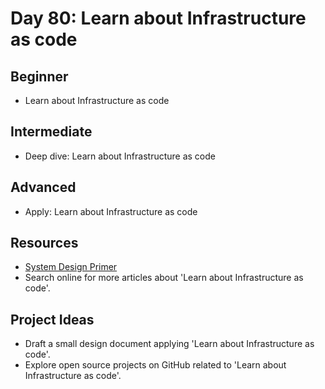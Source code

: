 # Day 80: Learn about Infrastructure as code

## Beginner
- Learn about Infrastructure as code

## Intermediate
- Deep dive: Learn about Infrastructure as code

## Advanced
- Apply: Learn about Infrastructure as code

## Resources
- [System Design Primer](https://github.com/donnemartin/system-design-primer/search?q=Learn+about+Infrastructure+as+code)
- Search online for more articles about 'Learn about Infrastructure as code'.

## Project Ideas
- Draft a small design document applying 'Learn about Infrastructure as code'.
- Explore open source projects on GitHub related to 'Learn about Infrastructure as code'.
